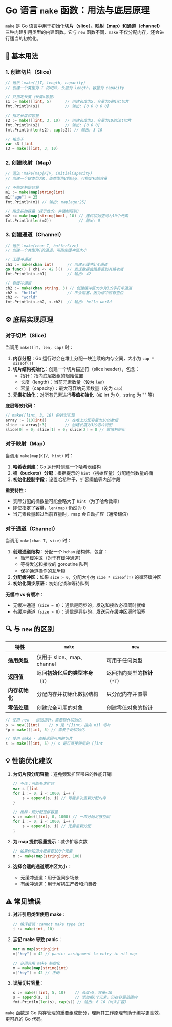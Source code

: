 # Go 语言 `make` 函数：用法与底层原理

`make` 是 Go 语言中用于初始化**切片（slice）、映射（map）和通道（channel）** 三种内建引用类型的内建函数。它与 `new` 函数不同，`make` 不仅分配内存，还会进行适当的初始化。

## 📌 基本用法

### 1. 创建切片（Slice）
```go
// 语法：make([]T, length, capacity)
// 创建一个类型为 T 的切片，长度为 length，容量为 capacity

// 只指定长度（长度=容量）
s1 := make([]int, 5)      // 创建长度为5，容量为5的int切片
fmt.Println(s1)           // 输出: [0 0 0 0 0]

// 指定长度和容量
s2 := make([]int, 3, 10)  // 创建长度为3，容量为10的int切片
fmt.Println(s2)           // 输出: [0 0 0]
fmt.Println(len(s2), cap(s2)) // 输出: 3 10

// 相当于
var s3 []int
s3 = make([]int, 3, 10)
```

### 2. 创建映射（Map）
```go
// 语法：make(map[K]V, initialCapacity)
// 创建一个键类型为K，值类型为V的map，可指定初始容量

// 不指定初始容量
m1 := make(map[string]int)
m1["age"] = 25
fmt.Println(m1) // 输出: map[age:25]

// 指定初始容量（提示性的，非强制限制）
m2 := make(map[string]bool, 10) // 建议初始空间为10个元素
fmt.Println(len(m2))            // 输出: 0
```

### 3. 创建通道（Channel）
```go
// 语法：make(chan T, bufferSize)
// 创建一个类型为T的通道，可指定缓冲区大小

// 无缓冲通道
ch1 := make(chan int)      // 创建无缓冲int通道
go func() { ch1 <- 42 }()  // 发送数据会阻塞直到有接收者
fmt.Println(<-ch1)         // 输出: 42

// 有缓冲通道
ch2 := make(chan string, 3) // 创建缓冲区大小为3的字符串通道
ch2 <- "hello"             // 不会阻塞，因为缓冲区有空位
ch2 <- "world"
fmt.Println(<-ch2, <-ch2)  // 输出: hello world
```

## ⚙️ 底层实现原理

### 对于切片（Slice）
当调用 `make([]T, len, cap)` 时：

1. **内存分配**：Go 运行时会在堆上分配一块连续的内存空间，大小为 `cap * sizeof(T)`
2. **切片结构初始化**：创建一个切片描述符（slice header），包含：
   - 指针：指向底层数组的起始位置
   - 长度（length）：当前元素数量（设为 `len`）
   - 容量（capacity）：最大可容纳元素数量（设为 `cap`）
3. **元素初始化**：对所有元素进行**零值初始化**（如 int 为 0，string 为 "" 等）

**底层等效代码**：
```go
// make([]int, 3, 10) 的近似实现
array := [10]int{}        // 在堆上分配容量为10的数组
slice := array[:3]        // 创建长度为3的切片视图
slice[0] = 0; slice[1] = 0; slice[2] = 0 // 零值初始化
```

### 对于映射（Map）
当调用 `make(map[K]V, hint)` 时：

1. **哈希表创建**：Go 运行时创建一个哈希表结构
2. **桶（buckets）分配**：根据提示的 `hint`（初始容量）分配适当数量的桶
3. **初始化控制字段**：设置哈希种子、扩容阈值等内部字段

**重要特性**：
- 实际分配的桶数量可能会略大于 `hint`（为了哈希效率）
- 即使指定了容量，`len(map)` 仍然为 0
- 当元素数量超过当前容量时，map 会自动扩容（通常翻倍）

### 对于通道（Channel）
当调用 `make(chan T, size)` 时：

1. **创建通道结构**：分配一个 `hchan` 结构体，包含：
   - 循环缓冲区（对于有缓冲通道）
   - 等待发送和接收的 goroutine 队列
   - 保护通道操作的互斥锁
2. **分配缓冲区**：如果 `size > 0`，分配大小为 `size * sizeof(T)` 的循环缓冲区
3. **初始化同步原语**：初始化锁和等待队列

**无缓冲 vs 有缓冲**：
- 无缓冲通道（`size = 0`）：通信是同步的，发送和接收必须同时就绪
- 有缓冲通道（`size > 0`）：通信是异步的，发送只在缓冲区满时阻塞

## 🔍 与 `new` 的区别

| 特性 | `make` | `new` |
|------|--------|-------|
| **适用类型** | 仅用于 slice、map、channel | 可用于任何类型 |
| **返回值** | 返回**初始化后的类型本身**（`T`） | 返回指向类型的**指针**（`*T`） |
| **内存初始化** | 分配内存并初始化数据结构 | 只分配内存并置零 |
| **零值处理** | 创建完全可用的对象 | 创建零值对象的指针 |

```go
// 使用 new - 返回指针，需要额外初始化
p := new([]int)    // p 是 *[]int，指向 nil 切片
*p = make([]int, 5) // 需要手动初始化

// 使用 make - 直接返回可用的切片
s := make([]int, 5) // s 是可直接使用的 []int
```

## 💡 性能优化建议

1. **为切片预分配容量**：避免频繁扩容带来的性能开销
   ```go
   // 不佳：可能多次扩容
   var s []int
   for i := 0; i < 1000; i++ {
       s = append(s, i) // 可能多次重新分配内存
   }
   
   // 推荐：预分配足够容量
   s := make([]int, 0, 1000) // 一次分配足够空间
   for i := 0; i < 1000; i++ {
       s = append(s, i) // 无需重新分配
   }
   ```

2. **为 map 提供容量提示**：减少扩容次数
   ```go
   // 如果你知道大概需要100个元素
   m := make(map[string]int, 100)
   ```

3. **选择合适的通道缓冲区大小**：
   - 无缓冲通道：用于强同步场景
   - 有缓冲通道：用于解耦生产者和消费者

## ⚠️ 常见错误

1. **对非引用类型使用 make**：
   ```go
   // 编译错误：cannot make type int
   i := make(int, 10)
   ```

2. **忘记 make 导致 panic**：
   ```go
   var m map[string]int
   m["key"] = 42 // panic: assignment to entry in nil map
   
   // 必须先用 make 初始化
   m = make(map[string]int)
   m["key"] = 42 // 正确
   ```

3. **误解切片容量**：
   ```go
   s := make([]int, 5, 10)    // 长度=5，容量=10
   s = append(s, 1)           // 添加第6个元素，仍在容量范围内
   fmt.Println(len(s), cap(s)) // 输出: 6 10（尚未扩容）
   ```

`make` 函数是 Go 内存管理的重要组成部分，理解其工作原理有助于编写更高效、更可靠的 Go 代码。